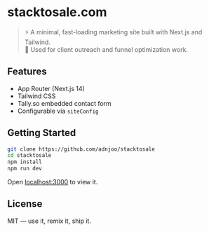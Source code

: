 # stacktosale.com

> ⚡️ A minimal, fast-loading marketing site built with Next.js and Tailwind.  
> 🧠 Used for client outreach and funnel optimization work.

## Features

- App Router (Next.js 14)
- Tailwind CSS
- Tally.so embedded contact form
- Configurable via `siteConfig`

## Getting Started

```bash
git clone https://github.com/adnjoo/stacktosale
cd stacktosale
npm install
npm run dev
```

Open [localhost:3000](http://localhost:3000) to view it.

## License

MIT — use it, remix it, ship it.
